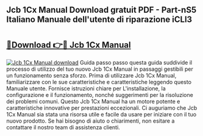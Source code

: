 ## Jcb 1Cx Manual Download gratuit PDF - Part-nS5 Italiano Manuale dell'utente di riparazione iCLl3

# <h2><a href="http://dfel32.blite.top/?on=Jcb+1Cx+Manual">🔗Download 👉🔴 Jcb 1Cx Manual</a></h2>

[![Jcb 1Cx Manual download](https://i.imgur.com/lujVjoI.png)](http://dfel32.blite.top/?on=Jcb+1Cx+Manual)
Guida passo passo questa guida suddivide il processo di utilizzo del tuo nuovo Jcb 1Cx Manual in passaggi gestibili per un funzionamento senza sforzo. Prima di utilizzare Jcb 1Cx Manual, familiarizzare con le sue caratteristiche e caratteristiche leggendo questo Manuale utente. Fornisce istruzioni chiare per L'installazione, la configurazione e il funzionamento, nonché suggerimenti per la risoluzione dei problemi comuni. Questo Jcb 1Cx Manual ha un motore potente e caratteristiche innovative per prestazioni eccezionali. Ci auguriamo che Jcb 1Cx Manual sia stata una risorsa utile e facile da usare per iniziare con il tuo nuovo prodotto. Se hai bisogno di aiuto o chiarimenti, non esitare a contattare il nostro team di assistenza clienti.
